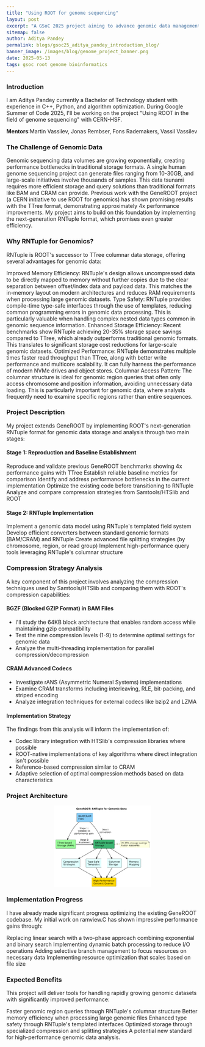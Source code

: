 ```yaml
---
title: "Using ROOT for genome sequencing"
layout: post
excerpt: "A GSoC 2025 project aiming to advance genomic data management by implementing ROOT's next-generation RNTuple format for sequence alignment storage."
sitemap: false
author: Aditya Pandey
permalink: blogs/gsoc25_aditya_pandey_introduction_blog/
banner_image: /images/blog/genome_project_banner.png
date: 2025-05-13
tags: gsoc root genome bioinformatics 
---
```


### Introduction

I am Aditya Pandey currently a Bachelor of Technology student with experience in C++, Python, 
and algorithm optimization. During Google Summer of Code 2025, I'll be working on the project
"Using ROOT in the field of genome sequencing" with CERN-HSF.

**Mentors**:Martin Vassilev, Jonas Rembser, Fons Rademakers, Vassil Vassilev


### The Challenge of Genomic Data

Genomic sequencing data volumes are growing exponentially, creating performance bottlenecks in 
traditional storage formats. A single human genome sequencing project can generate files ranging
from 10-30GB, and large-scale initiatives involve thousands of samples. This data tsunami requires
more efficient storage and query solutions than traditional formats like BAM and CRAM can provide.
Previous work with the GeneROOT project (a CERN initiative to use ROOT for genomics) has shown 
promising results with the TTree format, demonstrating approximately 4x performance improvements.
 My project aims to build on this foundation by implementing the next-generation RNTuple format, 
which promises even greater efficiency.

### Why RNTuple for Genomics?
RNTuple is ROOT's successor to TTree columnar data storage, offering several advantages for genomic data:

Improved Memory Efficiency: RNTuple's design allows uncompressed data to be directly mapped to memory without further copies due to the clear separation between offset/index data and payload data. This matches the in-memory layout on modern architectures and reduces RAM requirements when processing large genomic datasets.
Type Safety: RNTuple provides compile-time type-safe interfaces through the use of templates, reducing common programming errors in genomic data processing. This is particularly valuable when handling complex nested data types common in genomic sequence information.
Enhanced Storage Efficiency: Recent benchmarks show RNTuple achieving 20-35% storage space savings compared to TTree, which already outperforms traditional genomic formats. This translates to significant storage cost reductions for large-scale genomic datasets.
Optimized Performance: RNTuple demonstrates multiple times faster read throughput than TTree, along with better write performance and multicore scalability. It can fully harness the performance of modern NVMe drives and object stores.
Columnar Access Pattern: The columnar structure is ideal for genomic region queries that often only access chromosome and position information, avoiding unnecessary data loading. This is particularly important for genomic data, where analysts frequently need to examine specific regions rather than entire sequences.


### Project Description
My project extends GeneROOT by implementing ROOT's next-generation RNTuple format for genomic data storage and analysis through two main stages:

#### Stage 1: Reproduction and Baseline Establishment

Reproduce and validate previous GeneROOT benchmarks showing 4x performance gains with TTree
Establish reliable baseline metrics for comparison
Identify and address performance bottlenecks in the current implementation
Optimize the existing code before transitioning to RNTuple
Analyze and compare compression strategies from Samtools/HTSlib and ROOT

#### Stage 2: RNTuple Implementation

Implement a genomic data model using RNTuple's templated field system
Develop efficient converters between standard genomic formats (BAM/CRAM) and RNTuple
Create advanced file splitting strategies (by chromosome, region, or read group)
Implement high-performance query tools leveraging RNTuple's columnar structure

### Compression Strategy Analysis

A key component of this project involves analyzing the compression techniques used by Samtools/HTSlib and comparing them with ROOT's compression capabilities:

#### BGZF (Blocked GZIP Format) in BAM Files

- I'll study the 64KB block architecture that enables random access while maintaining gzip compatibility
- Test the nine compression levels (1-9) to determine optimal settings for genomic data
- Analyze the multi-threading implementation for parallel compression/decompression

#### CRAM Advanced Codecs

- Investigate rANS (Asymmetric Numeral Systems) implementations
- Examine CRAM transforms including interleaving, RLE, bit-packing, and striped encoding
- Analyze integration techniques for external codecs like bzip2 and LZMA

#### Implementation Strategy

The findings from this analysis will inform the implementation of:

- Codec library integration with HTSlib's compression libraries where possible
- ROOT-native implementations of key algorithms where direct integration isn't possible
- Reference-based compression similar to CRAM
- Adaptive selection of optimal compression methods based on data characteristics



### Project Architecture
<img src="/images/blog/genome_sequencing.png" style="display: block; margin-left: auto; margin-right: auto;" width="50%" />

### Implementation Progress
I have already made significant progress optimizing the existing GeneROOT codebase. My initial work on ramview.C has shown impressive performance gains through:

Replacing linear search with a two-phase approach combining exponential and binary search
Implementing dynamic batch processing to reduce I/O operations
Adding selective branch management to focus resources on necessary data
Implementing resource optimization that scales based on file size

### Expected Benefits
This project will deliver tools for handling rapidly growing genomic datasets with significantly improved performance:

Faster genomic region queries through RNTuple's columnar structure
Better memory efficiency when processing large genomic files
Enhanced type safety through RNTuple's templated interfaces
Optimized storage through specialized compression and splitting strategies
A potential new standard for high-performance genomic data analysis.